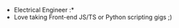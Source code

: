 - Electrical Engineer :* 
- Love taking Front-end JS/TS or Python scripting gigs ;)
<!---
dyannd/dyannd is a ✨ special ✨ repository because its `README.md` (this file) appears on your GitHub profile.
You can click the Preview link to take a look at your changes.
--->

